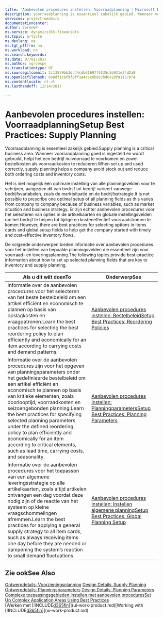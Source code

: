 ```yaml
---
title: 'Aanbevolen procedures instellen: Voorraadplanning | Microsoft Docs'
description: Voorraadplanning is essentieel zakelijk gebied. Wanneer voorraadplanning goed is ingesteld en wordt gebruikt, helpt het een bedrijf nulvoorraad te voorkomen en zowel bestelkosten als voorraadkosten te reduceren.
services: project-madeira
documentationcenter: 
author: SorenGP
ms.service: dynamics365-financials
ms.topic: article
ms.devlang: na
ms.tgt_pltfrm: na
ms.workload: na
ms.search.keywords: 
ms.date: 07/01/2017
ms.author: sgroespe
ms.translationtype: HT
ms.sourcegitcommit: 2c13559bb3dc44cdb61697f5135c5b931e34d2a8
ms.openlocfilehash: 608df1caf9f8ff1a4c6c0b893bd6420f81157974
ms.contentlocale: nl-nl
ms.lasthandoff: 12/14/2017

---
```

# <a name="setup-best-practices-supply-planning"></a><span data-ttu-id="b93e9-104">Aanbevolen procedures instellen: Voorraadplanning</span><span class="sxs-lookup"><span data-stu-id="b93e9-104">Setup Best Practices: Supply Planning</span></span>
<span data-ttu-id="b93e9-105">Voorraadplanning is essentieel zakelijk gebied.</span><span class="sxs-lookup"><span data-stu-id="b93e9-105">Supply planning is a critical business area.</span></span> <span data-ttu-id="b93e9-106">Wanneer voorraadplanning goed is ingesteld en wordt gebruikt, helpt het een bedrijf nulvoorraad te voorkomen en zowel bestelkosten als voorraadkosten te reduceren.</span><span class="sxs-lookup"><span data-stu-id="b93e9-106">When set up and used correctly, supply planning helps a company avoid stock out and reduce both ordering costs and inventory costs.</span></span>  

 <span data-ttu-id="b93e9-107">Het is niet mogelijk één optimale instelling van alle planningsvelden voor te schrijven, aangezien dit van bedrijf tot bedrijf varieert vanwege bedrijfsvariabelen, zoals de marktsituatie en de bedrijfsstrategie.</span><span class="sxs-lookup"><span data-stu-id="b93e9-107">It is not possible to prescribe one optimal setup of all planning fields as this varies from company to company because of business variables, such as market situation and business strategy.</span></span> <span data-ttu-id="b93e9-108">Er zijn echter aanbevolen procedures voor het selecteren van opties in de artikelkaarten en globale instellingsvelden om het bedrijf te helpen tot tijdige en kosteneffectief voorraadstromen te komen.</span><span class="sxs-lookup"><span data-stu-id="b93e9-108">However, there are best practices for selecting options in items cards and global setup fields to help get the company started with timely and cost-effective inventory flows.</span></span>  

 <span data-ttu-id="b93e9-109">De volgende onderwerpen bieden informatie over aanbevolen procedures voor het instellen van bepaalde planningsvelden die essentieel zijn voor voorraad- en leveringsplanning.</span><span class="sxs-lookup"><span data-stu-id="b93e9-109">The following topics provide best-practice information about how to set up selected planning fields that are key to inventory and supply planning.</span></span>  

|<span data-ttu-id="b93e9-110">**Als u dit wilt doen**</span><span class="sxs-lookup"><span data-stu-id="b93e9-110">**To**</span></span>|<span data-ttu-id="b93e9-111">**Onderwerp**</span><span class="sxs-lookup"><span data-stu-id="b93e9-111">**See**</span></span>|  
|------------|-------------|  
|<span data-ttu-id="b93e9-112">Informatie over de aanbevolen procedures voor het selecteren van het beste bestelbeleid om een artikel efficiënt en economisch te plannen op basis van opslagkosten en vraagpatronen.</span><span class="sxs-lookup"><span data-stu-id="b93e9-112">Learn the best practices for selecting the best reordering policy to plan efficiently and economically for an item according to carrying costs and demand patterns.</span></span>|[<span data-ttu-id="b93e9-113">Aanbevolen procedures instellen: Bestelbeleid</span><span class="sxs-lookup"><span data-stu-id="b93e9-113">Setup Best Practices: Reordering Policies</span></span>](setup-best-practices-reordering-policies.md)|  
|<span data-ttu-id="b93e9-114">Informatie over de aanbevolen procedures zijn voor het opgeven van planningsparameters onder het gedefinieerde bestelbeleid om een artikel efficiënt en economisch te plannen op basis van kritieke elementen, zoals doorlooptijd, voorraadkosten en seizoengebonden planning.</span><span class="sxs-lookup"><span data-stu-id="b93e9-114">Learn the best practices for specifying selected planning parameters under the defined reordering policy to plan efficiently and economically for an item according to critical elements, such as lead time, carrying costs, and seasonality.</span></span>|[<span data-ttu-id="b93e9-115">Aanbevolen procedures instellen: Planningparameters</span><span class="sxs-lookup"><span data-stu-id="b93e9-115">Setup Best Practices: Planning Parameters</span></span>](setup-best-practices-planning-parameters.md)|  
|<span data-ttu-id="b93e9-116">Informatie over de aanbevolen procedures voor het toepassen van een algemene leveringsstrategie op alle artikelkaarten, zoals altijd artikelen ontvangen een dag voordat deze nodig zijn of de reactie van het systeem op kleine vraagschommelingen afremmen.</span><span class="sxs-lookup"><span data-stu-id="b93e9-116">Learn the best practices for applying a general supply strategy to all item cards, such as always receiving items one day before they are needed or dampening the system’s reaction to small demand fluctuations.</span></span>|[<span data-ttu-id="b93e9-117">Aanbevolen procedures instellen: Instellen algemene planning</span><span class="sxs-lookup"><span data-stu-id="b93e9-117">Setup Best Practices: Global Planning Setup</span></span>](setup-best-practices-global-planning-setup.md)|  

## <a name="see-also"></a><span data-ttu-id="b93e9-118">Zie ook</span><span class="sxs-lookup"><span data-stu-id="b93e9-118">See Also</span></span>  
 <span data-ttu-id="b93e9-119">[Ontwerpdetails: Voorzieningsplanning](design-details-supply-planning.md) </span><span class="sxs-lookup"><span data-stu-id="b93e9-119">[Design Details: Supply Planning](design-details-supply-planning.md) </span></span>  
 <span data-ttu-id="b93e9-120">[Ontwerpdetails: Planningsparameters](design-details-planning-parameters.md) </span><span class="sxs-lookup"><span data-stu-id="b93e9-120">[Design Details: Planning Parameters](design-details-planning-parameters.md) </span></span>  
 [<span data-ttu-id="b93e9-121">Complexe toepassingsgebieden instellen met aanbevolen procedures</span><span class="sxs-lookup"><span data-stu-id="b93e9-121">Set Up Complex Application Areas Using Best Practices</span></span>](set-up-complex-application-areas-using-best-practices.md)  
 <span data-ttu-id="b93e9-122">[Werken met [!INCLUDE[d365fin](includes/d365fin_md.md)]](ui-work-product.md)</span><span class="sxs-lookup"><span data-stu-id="b93e9-122">[Working with [!INCLUDE[d365fin](includes/d365fin_md.md)]](ui-work-product.md)</span></span>

